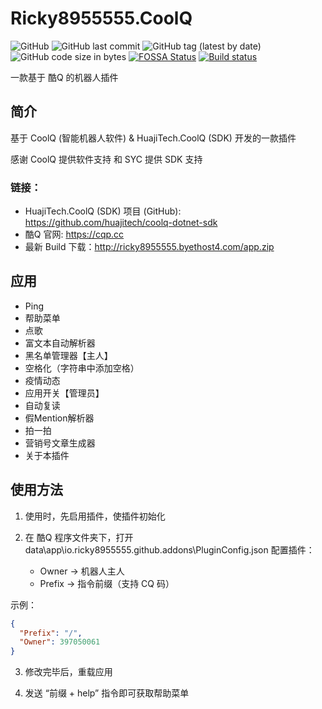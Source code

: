 # Ricky8955555.CoolQ

![GitHub](https://img.shields.io/github/license/ricky8955555/Ricky8955555.CoolQ)
![GitHub last commit](https://img.shields.io/github/last-commit/ricky8955555/Ricky8955555.CoolQ)
![GitHub tag (latest by date)](https://img.shields.io/github/v/tag/ricky8955555/Ricky8955555.CoolQ)
![GitHub code size in bytes](https://img.shields.io/github/languages/code-size/ricky8955555/Ricky8955555.CoolQ)
[![FOSSA Status](https://app.fossa.com/api/projects/git%2Bgithub.com%2Fricky8955555%2FRicky8955555.CoolQ.svg?type=shield)](https://app.fossa.com/projects/git%2Bgithub.com%2Fricky8955555%2FRicky8955555.CoolQ?ref=badge_shield)
[![Build status](https://ci.appveyor.com/api/projects/status/4fev7v95w57jbh4c?svg=true)](https://ci.appveyor.com/project/ricky8955555/ricky8955555-coolq)

一款基于 酷Q 的机器人插件

## 简介

基于 CoolQ (智能机器人软件) & HuajiTech.CoolQ (SDK) 开发的一款插件

感谢 CoolQ 提供软件支持 和 SYC 提供 SDK 支持

### 链接：

- HuajiTech.CoolQ (SDK) 项目 (GitHub): https://github.com/huajitech/coolq-dotnet-sdk
- 酷Q 官网: https://cqp.cc
- 最新 Build 下载：http://ricky8955555.byethost4.com/app.zip

## 应用

- Ping
- 帮助菜单
- 点歌
- 富文本自动解析器
- 黑名单管理器【主人】
- 空格化（字符串中添加空格）
- 疫情动态
- 应用开关【管理员】
- 自动复读
- 假Mention解析器
- 拍一拍
- 营销号文章生成器
- 关于本插件

## 使用方法

1. 使用时，先启用插件，使插件初始化

2. 在 酷Q 程序文件夹下，打开 data\app\io.ricky8955555.github.addons\PluginConfig.json 配置插件：

    - Owner -> 机器人主人
    - Prefix -> 指令前缀（支持 CQ 码）

示例：

```json
{
  "Prefix": "/",
  "Owner": 397050061
}
```

3. 修改完毕后，重载应用

4. 发送 “前缀 + help” 指令即可获取帮助菜单